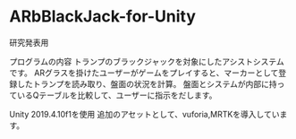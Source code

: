 # ARbBlackJack-for-Unity
研究発表用

プログラムの内容
トランプのブラックジャックを対象にしたアシストシステムです。
ARグラスを掛けたユーザーがゲームをプレイすると、マーカーとして登録したトランプを読み取り、盤面の状況を計算。
盤面とシステムが内部に持っているQテーブルを比較して、ユーザーに指示をだします。

Unity 2019.4.10f1を使用
追加のアセットとして、vuforia,MRTKを導入しています。
